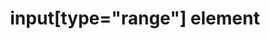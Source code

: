 ---
{
  "title": "input[type=\"range\"] element",
  "description": "",
  "category": "html",
  "keywords": "input[type=\"range\"] element",
  "last_test_date": "2018-07-21",
  "test_results_url": "https://a11ysupport.io/tech/html/input(type-range)_element",
  "test_url": "https://a11ysupport.io/tech/html/input(type-range)_element",
  "notes_by_num": {
    "1": "Didn't convey its name",
    "2": "Didn't convey its role",
    "3": "Didn't convey the current value",
    "4": "Didn't convey changes in value",
    "5": "Didn't provide shortcuts to jump to this role"
  },
  "stats": {
    "dragon_win": {
      "chrome": {
        "77": "a #1 #2"
      }
    },
    "jaws": {
      "chrome": {
        "79": "a"
      },
      "ie": {
        "11": "y"
      },
      "firefox": {
        "72": "a"
      }
    },
    "narrator": {
      "edge": {
        "44": "a #3 #4"
      }
    },
    "nvda": {
      "chrome": {
        "77": "a #5"
      },
      "firefox": {
        "69": "a #5"
      }
    },
    "talkback": {
      "and_chr": {
        "77": "a #4"
      }
    },
    "va_and": {
      "and_chr": {
        "77": "y"
      }
    },
    "vo_ios": {
      "ios_saf": {
        "13.1": "y"
      }
    },
    "vo_macos": {
      "safari": {
        "13.0.2": "y"
      }
    },
    "orca": {
      "firefox": {
        "69": "a #5"
      }
    },
    "vc_ios": {
      "ios_saf": {
        "13.1": "a"
      }
    },
    "vc_macos": {
      "safari": {
        "13.0.2": "u #1 #2"
      }
    },
    "wsr": {
      "chrome": {
        "77": "y"
      }
    }
  },
  "links": {
    "WHATWG HTML spec for input[type=\"range\"]": "https://html.spec.whatwg.org/multipage/input.html#range-state-(type=range)",
    "HTML AAM for the input[type=\"range\"]": "https://w3c.github.io/html-aam/#el-input-range"
  }
}
---